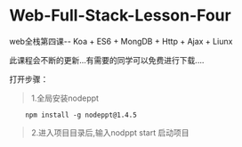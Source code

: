 # Web-Full-Stack-Lesson-Four
web全栈第四课-- Koa + ES6 + MongDB + Http + Ajax + Liunx


此课程会不断的更新...有需要的同学可以免费进行下载....

打开步骤：

> 1.全局安装nodeppt

        npm install -g nodeppt@1.4.5
        
> 2.进入项目目录后,输入nodppt start 启动项目